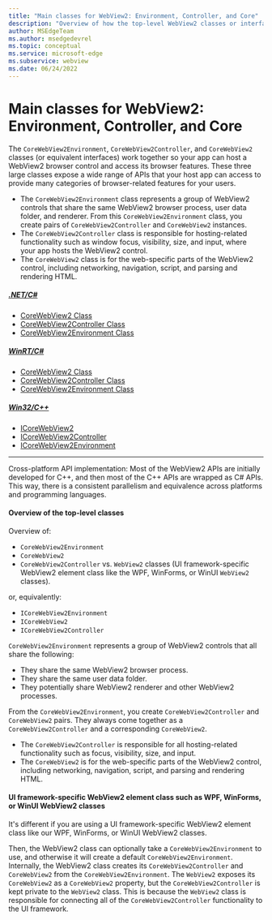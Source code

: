 ```yaml
---
title: "Main classes for WebView2: Environment, Controller, and Core"
description: "Overview of how the top-level WebView2 classes or interfaces work together: CoreWebView2Environment, CoreWebView2Controller, and CoreWebView2."
author: MSEdgeTeam
ms.author: msedgedevrel
ms.topic: conceptual
ms.service: microsoft-edge
ms.subservice: webview
ms.date: 06/24/2022
---
```

# Main classes for WebView2: Environment, Controller, and Core

<!-- keep sync'd:
* [Main classes: Environment, Controller, and Core](overview-features-apis.md#main-classes-environment-controller-and-core) in _Overview of WebView2 APIs_.
* [Main classes for WebView2: Environment, Controller, and Core](environment-controller-core.md) - topmost content.
-->

The `CoreWebView2Environment`, `CoreWebView2Controller`, and `CoreWebView2` classes (or equivalent interfaces) work together so your app can host a WebView2 browser control and access its browser features.  These three large classes expose a wide range of APIs that your host app can access to provide many categories of browser-related features for your users.

*  The `CoreWebView2Environment` class represents a group of WebView2 controls that share the same WebView2 browser process, user data folder, and renderer.  From this `CoreWebView2Environment` class, you create pairs of `CoreWebView2Controller` and `CoreWebView2` instances.
*  The `CoreWebView2Controller` class is responsible for hosting-related functionality such as window focus, visibility, size, and input, where your app hosts the WebView2 control.
*  The `CoreWebView2` class is for the web-specific parts of the WebView2 control, including networking, navigation, script, and parsing and rendering HTML.

<!-- / keep sync'd -->

##### [.NET/C#](#tab/dotnetcsharp)

* [CoreWebView2 Class](/dotnet/api/microsoft.web.webview2.core.corewebview2)
* [CoreWebView2Controller Class](/dotnet/api/microsoft.web.webview2.core.corewebview2controller)
* [CoreWebView2Environment Class](/dotnet/api/microsoft.web.webview2.core.corewebview2environment)

##### [WinRT/C#](#tab/winrtcsharp)

* [CoreWebView2 Class](/microsoft-edge/webview2/reference/winrt/microsoft_web_webview2_core/corewebview2)
* [CoreWebView2Controller Class](/microsoft-edge/webview2/reference/winrt/microsoft_web_webview2_core/corewebview2controller)
* [CoreWebView2Environment Class](/microsoft-edge/webview2/reference/winrt/microsoft_web_webview2_core/corewebview2environment)

##### [Win32/C++](#tab/win32cpp)

* [ICoreWebView2](/microsoft-edge/webview2/reference/win32/icorewebview2)
* [ICoreWebView2Controller](/microsoft-edge/webview2/reference/win32/icorewebview2controller)
* [ICoreWebView2Environment](/microsoft-edge/webview2/reference/win32/icorewebview2environment)

---


Cross-platform API implementation: Most of the WebView2 APIs are initially developed for C++, and then most of the C++ APIs are wrapped as C# APIs.  This way, there is a consistent parallelism and equivalence across platforms and programming languages.


#### Overview of the top-level classes

Overview of:
* `CoreWebView2Environment`
* `CoreWebView2`
* `CoreWebView2Controller` vs. `WebView2` classes (UI framework-specific WebView2 element class like the WPF, WinForms, or WinUI `WebView2` classes).

or, equivalently:
* `ICoreWebView2Environment`
* `ICoreWebView2`
* `ICoreWebView2Controller`

`CoreWebView2Environment` represents a group of WebView2 controls that all share the following:
*  They share the same WebView2 browser process.
*  They share the same user data folder.
*  They potentially share WebView2 renderer and other WebView2 processes.

From the `CoreWebView2Environment`, you create `CoreWebView2Controller` and `CoreWebView2` pairs.  They always come together as a `CoreWebView2Controller` and a corresponding `CoreWebView2`.
*  The `CoreWebView2Controller` is responsible for all hosting-related functionality such as focus, visibility, size, and input.
*  The `CoreWebView2` is for the web-specific parts of the WebView2 control, including networking, navigation, script, and parsing and rendering HTML.


#### UI framework-specific WebView2 element class such as WPF, WinForms, or WinUI WebView2 classes

It's different if you are using a UI framework-specific WebView2 element class like our WPF, WinForms, or WinUI WebView2 classes. 

Then, the WebView2 class can optionally take a `CoreWebView2Environment` to use, and otherwise it will create a default `CoreWebView2Environment`.  Internally, the WebView2 class creates its `CoreWebView2Controller` and `CoreWebView2` from the `CoreWebView2Environment`.  The `WebView2` exposes its `CoreWebView2` as a `CoreWebView2` property, but the `CoreWebView2Controller` is kept private to the `WebView2` class.  This is because the `WebView2` class is responsible for connecting all of the `CoreWebView2Controller` functionality to the UI framework.


<!-- ====================================================================== -->
<!-- ## See also -->

<!--
* []()
* []()
-->
